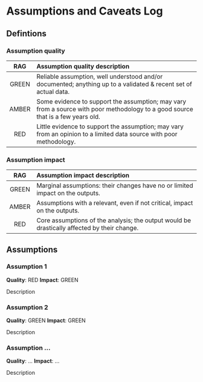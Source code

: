 # Assumptions and Caveats Log

## Defintions

### Assumption quality

|RAG  |Assumption quality description                                                                                                 |
|:---:|:------------------------------------------------------------------------------------------------------------------------------|
|GREEN|Reliable assumption, well understood and/or documented; anything up to a validated & recent set of actual data.                |
|AMBER|Some evidence to support the assumption; may vary from a source with poor methodology to a good source that is a few years old.|
|RED  |Little evidence to support the assumption; may vary from an opinion to a limited data source with poor methodology.            |

### Assumption impact

|RAG  |Assumption impact description                                                              |
|:---:|:------------------------------------------------------------------------------------------|
|GREEN|Marginal assumptions: their changes have no or limited impact on the outputs.              |
|AMBER|Assumptions with a relevant, even if not critical, impact on the outputs.                  |
|RED    |Core assumptions of the analysis; the output would be drastically affected by their change.|

## Assumptions

### Assumption 1
**Quality**: RED
**Impact**: GREEN

Description

### Assumption 2
**Quality**: GREEN
**Impact**: GREEN

Description

### Assumption ...
**Quality**: ...
**Impact**: ...

Description

